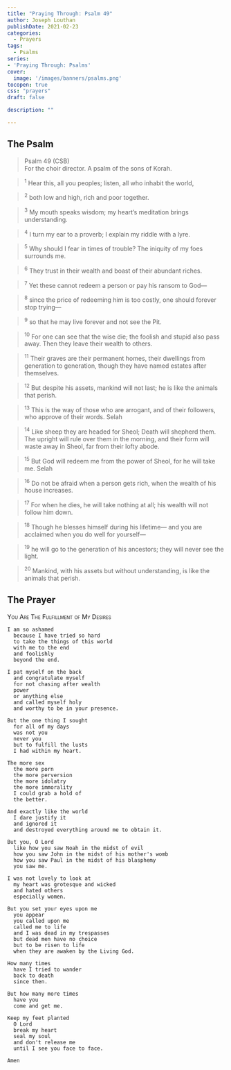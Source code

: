 ```yaml
---
title: "Praying Through: Psalm 49"
author: Joseph Louthan
publishDate: 2021-02-23
categories:
  - Prayers
tags:
  - Psalms
series:
- 'Praying Through: Psalms'
cover:
  image: '/images/banners/psalms.png'
tocopen: true
css: "prayers"
draft: false

description: ""

---
```

## The Psalm

>Psalm 49 (CSB)  
><sup></sup> For the choir director. A psalm of the sons of Korah. 

><sup>1</sup> Hear this, all you peoples; listen, all who inhabit the world, 

><sup>2</sup> both low and high, rich and poor together. 

><sup>3</sup> My mouth speaks wisdom; my heart’s meditation brings understanding. 

><sup>4</sup> I turn my ear to a proverb; I explain my riddle with a lyre. 

><sup>5</sup> Why should I fear in times of trouble? The iniquity of my foes surrounds me. 

><sup>6</sup> They trust in their wealth and boast of their abundant riches. 

><sup>7</sup> Yet these cannot redeem a person or pay his ransom to God— 

><sup>8</sup> since the price of redeeming him is too costly, one should forever stop trying— 

><sup>9</sup> so that he may live forever and not see the Pit. 

><sup>10</sup> For one can see that the wise die; the foolish and stupid also pass away. Then they leave their wealth to others. 

><sup>11</sup> Their graves are their permanent homes, their dwellings from generation to generation, though they have named estates after themselves. 

><sup>12</sup> But despite his assets, mankind will not last; he is like the animals that perish. 

><sup>13</sup> This is the way of those who are arrogant, and of their followers, who approve of their words. Selah 

><sup>14</sup> Like sheep they are headed for Sheol; Death will shepherd them. The upright will rule over them in the morning, and their form will waste away in Sheol, far from their lofty abode. 

><sup>15</sup> But God will redeem me from the power of Sheol, for he will take me. Selah 

><sup>16</sup> Do not be afraid when a person gets rich, when the wealth of his house increases. 

><sup>17</sup> For when he dies, he will take nothing at all; his wealth will not follow him down. 

><sup>18</sup> Though he blesses himself during his lifetime— and you are acclaimed when you do well for yourself— 

><sup>19</sup> he will go to the generation of his ancestors; they will never see the light. 

><sup>20</sup> Mankind, with his assets but without understanding, is like the animals that perish.

## The Prayer

<div style="font-variant: small-caps;">
You Are The Fulfillment of My Desires
</div>

```text
I am so ashamed
  because I have tried so hard
  to take the things of this world
  with me to the end
  and foolishly
  beyond the end.

I pat myself on the back
  and congratulate myself
  for not chasing after wealth
  power
  or anything else
  and called myself holy
  and worthy to be in your presence.

But the one thing I sought
  for all of my days
  was not you
  never you
  but to fulfill the lusts
  I had within my heart.

The more sex
  the more porn
  the more perversion
  the more idolatry
  the more immorality
  I could grab a hold of
  the better.

And exactly like the world
  I dare justify it
  and ignored it
  and destroyed everything around me to obtain it.

But you, O Lord
  like how you saw Noah in the midst of evil
  how you saw John in the midst of his mother's womb
  how you saw Paul in the midst of his blasphemy
  you saw me.

I was not lovely to look at
  my heart was grotesque and wicked
  and hated others
  especially women.

But you set your eyes upon me
  you appear
  you called upon me
  called me to life
  and I was dead in my trespasses
  but dead men have no choice
  but to be risen to life
  when they are awaken by the Living God.

How many times
  have I tried to wander
  back to death
  since then.

But how many more times
  have you
  come and get me.

Keep my feet planted
  O Lord
  break my heart
  seal my soul
  and don't release me
  until I see you face to face.

Amen
```
